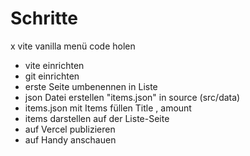 # Schritte

x vite vanilla menü code holen
- vite einrichten
- git einrichten
- erste Seite umbenennen in Liste
- json Datei erstellen "items.json" in source (src/data)
- items.json mit Items füllen Title , amount
- items darstellen auf der Liste-Seite
- auf Vercel publizieren
- auf Handy anschauen